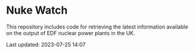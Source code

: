 # Nuke Watch

This repository includes code for retrieving the latest information available on the output of EDF nuclear power plants in the UK.

Last updated: 2023-07-25 14:07